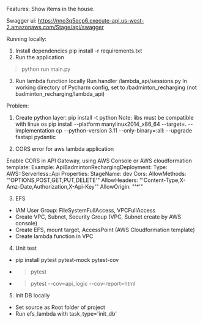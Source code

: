 Features:
Show items in the house.

Swagger ui: https://nno3q5ecp6.execute-api.us-west-2.amazonaws.com/Stage/api/swagger

Running locally:
1. Install dependencies
pip install -r requirements.txt
2. Run the application
> python run main.py

3. Run lambda function locally
Run handler /lambda_api/sessions.py
In working directory of Pycharm config, set to /badminton_recharging (not badminton_recharging/lambda_api)


Problem:
1. Create python layer:
pip install <libs> -t python
Note: libs must be compatible with linux os
pip install --platform manylinux2014_x86_64 --target=. --implementation cp --python-version 3.11 --only-binary=:all: --upgrade fastapi pydantic

2. CORS error for aws lambda application

Enable CORS in API Gateway, using AWS Console or AWS cloudformation template:
Example:
  ApiBadmintonRechargingDeployment:
    Type: AWS::Serverless::Api
    Properties:
      StageName: dev
      Cors:
        AllowMethods: "'OPTIONS,POST,GET,PUT,DELETE'"
        AllowHeaders: "'Content-Type,X-Amz-Date,Authorization,X-Api-Key'"
        AllowOrigin: "'*'"

3. EFS
- IAM User Group: FileSystemFullAccess, VPCFullAccess
- Create VPC, Subnet, Security Group (VPC, Subnet create by AWS console)
- Create EFS, mount target, AccessPoint (AWS Cloudformation template)
- Create lambda function in VPC

4. Unit test
- pip install pytest pytest-mock pytest-cov
- > pytest
- > pytest --cov=api_logic --cov-report=html
  
5. Init DB locally
- Set source as Root folder of project
- Run efs_lambda with task_type='init_db'
